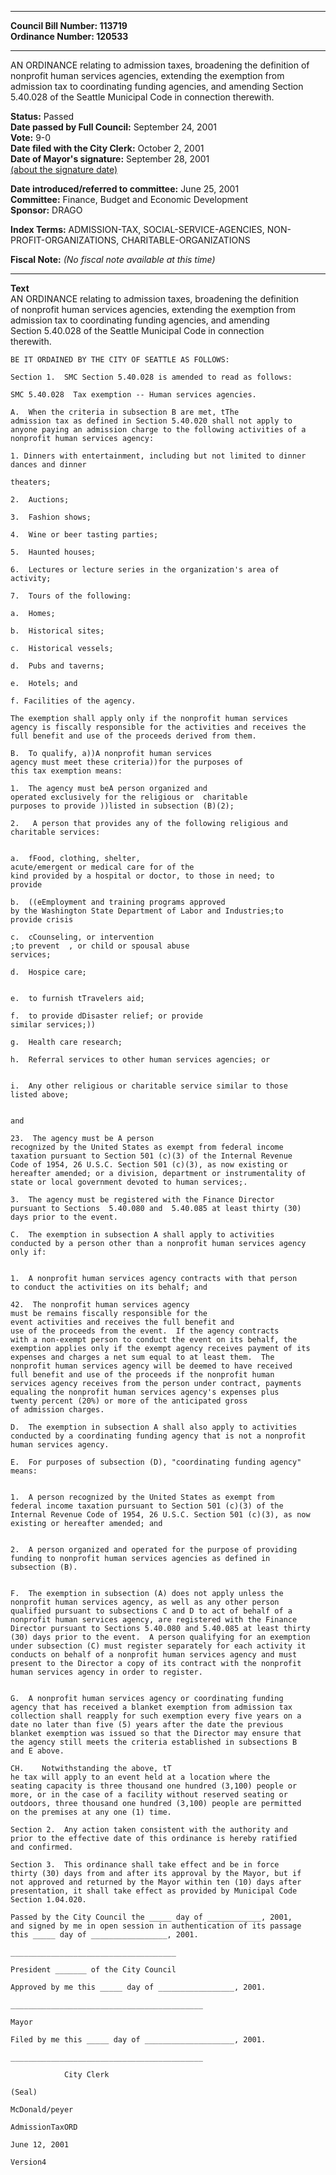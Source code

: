 * * * * *  
  
**Council Bill Number: [](#h0)[](#h2)113719**   
**Ordinance Number: 120533**  
  
* * * * *  
  
AN ORDINANCE relating to admission taxes, broadening the definition of nonprofit human services agencies, extending the exemption from admission tax to coordinating funding agencies, and amending Section 5.40.028 of the Seattle Municipal Code in connection therewith.  
  
**Status:** Passed   
**Date passed by Full Council:** September 24, 2001   
**Vote:** 9-0   
**Date filed with the City Clerk:** October 2, 2001   
**Date of Mayor's signature:** September 28, 2001   
[(about the signature date)](/~public/approvaldate.htm)   
  
  
**Date introduced/referred to committee:** June 25, 2001   
**Committee:** Finance, Budget and Economic Development   
**Sponsor:** DRAGO   
  
**Index Terms:** ADMISSION-TAX, SOCIAL-SERVICE-AGENCIES, NON-PROFIT-ORGANIZATIONS, CHARITABLE-ORGANIZATIONS  
  
**Fiscal Note:** *(No fiscal note available at this time)*  
  
* * * * *  
  
**Text**  
    AN ORDINANCE relating to admission taxes, broadening the definition  
    of nonprofit human services agencies, extending the exemption from  
    admission tax to coordinating funding agencies, and amending  
    Section 5.40.028 of the Seattle Municipal Code in connection  
    therewith.  
  
    BE IT ORDAINED BY THE CITY OF SEATTLE AS FOLLOWS:  
  
    Section 1.  SMC Section 5.40.028 is amended to read as follows:  
  
    SMC 5.40.028  Tax exemption -- Human services agencies.  
  
    A.  When the criteria in subsection B are met, tThe  
    admission tax as defined in Section 5.40.020 shall not apply to  
    anyone paying an admission charge to the following activities of a  
    nonprofit human services agency:  
  
    1. Dinners with entertainment, including but not limited to dinner  
    dances and dinner  
  
    theaters;  
  
    2.  Auctions;  
  
    3.  Fashion shows;  
  
    4.  Wine or beer tasting parties;  
  
    5.  Haunted houses;  
  
    6.  Lectures or lecture series in the organization's area of  
    activity;  
  
    7.  Tours of the following:  
  
    a.  Homes;  
  
    b.  Historical sites;  
  
    c.  Historical vessels;  
  
    d.  Pubs and taverns;  
  
    e.  Hotels; and  
  
    f. Facilities of the agency.  
  
    The exemption shall apply only if the nonprofit human services  
    agency is fiscally responsible for the activities and receives the  
    full benefit and use of the proceeds derived from them.  
  
    B.  To qualify, a))A nonprofit human services  
    agency must meet these criteria))for the purposes of  
    this tax exemption means:  
  
    1.  The agency must beA person organized and  
    operated exclusively for the religious or  charitable  
    purposes to provide ))listed in subsection (B)(2);  
  
    2.   A person that provides any of the following religious and  
    charitable services:  
  
  
    a.  fFood, clothing, shelter,   
    acute/emergent or medical care for of the  
    kind provided by a hospital or doctor, to those in need; to  
    provide   
  
    b.  ((eEmployment and training programs approved  
    by the Washington State Department of Labor and Industries;to  
    provide crisis   
  
    c.  cCounseling, or intervention  
    ;to prevent  , or child or spousal abuse  
    services;  
  
    d.  Hospice care;  
  
  
    e.  to furnish tTravelers aid;  
  
    f.  to provide dDisaster relief; or provide  
    similar services;))  
  
    g.  Health care research;  
  
    h.  Referral services to other human services agencies; or  
  
  
    i.  Any other religious or charitable service similar to those  
    listed above;  
  
  
    and  
  
    23.  The agency must be A person  
    recognized by the United States as exempt from federal income  
    taxation pursuant to Section 501 (c)(3) of the Internal Revenue  
    Code of 1954, 26 U.S.C. Section 501 (c)(3), as now existing or  
    hereafter amended; or a division, department or instrumentality of  
    state or local government devoted to human services;.  
  
    3.  The agency must be registered with the Finance Director  
    pursuant to Sections  5.40.080 and  5.40.085 at least thirty (30)  
    days prior to the event.  
  
    C.  The exemption in subsection A shall apply to activities  
    conducted by a person other than a nonprofit human services agency  
    only if:  
  
  
    1.  A nonprofit human services agency contracts with that person  
    to conduct the activities on its behalf; and  
  
    42.  The nonprofit human services agency  
    must be remains fiscally responsible for the   
    event activities and receives the full benefit and  
    use of the proceeds from the event.  If the agency contracts  
    with a non-exempt person to conduct the event on its behalf, the  
    exemption applies only if the exempt agency receives payment of its  
    expenses and charges a net sum equal to at least them.  The  
    nonprofit human services agency will be deemed to have received  
    full benefit and use of the proceeds if the nonprofit human  
    services agency receives from the person under contract, payments  
    equaling the nonprofit human services agency's expenses plus  
    twenty percent (20%) or more of the anticipated gross   
    of admission charges.  
  
    D.  The exemption in subsection A shall also apply to activities  
    conducted by a coordinating funding agency that is not a nonprofit  
    human services agency.  
  
    E.  For purposes of subsection (D), "coordinating funding agency"  
    means:  
  
  
    1.  A person recognized by the United States as exempt from  
    federal income taxation pursuant to Section 501 (c)(3) of the  
    Internal Revenue Code of 1954, 26 U.S.C. Section 501 (c)(3), as now  
    existing or hereafter amended; and  
  
  
    2.  A person organized and operated for the purpose of providing  
    funding to nonprofit human services agencies as defined in  
    subsection (B).  
  
  
    F.  The exemption in subsection (A) does not apply unless the  
    nonprofit human services agency, as well as any other person  
    qualified pursuant to subsections C and D to act of behalf of a  
    nonprofit human services agency, are registered with the Finance  
    Director pursuant to Sections 5.40.080 and 5.40.085 at least thirty  
    (30) days prior to the event.  A person qualifying for an exemption  
    under subsection (C) must register separately for each activity it  
    conducts on behalf of a nonprofit human services agency and must  
    present to the Director a copy of its contract with the nonprofit  
    human services agency in order to register.  
  
  
    G.  A nonprofit human services agency or coordinating funding  
    agency that has received a blanket exemption from admission tax  
    collection shall reapply for such exemption every five years on a  
    date no later than five (5) years after the date the previous  
    blanket exemption was issued so that the Director may ensure that  
    the agency still meets the criteria established in subsections B  
    and E above.  
  
    CH.    Notwithstanding the above, tT  
    he tax will apply to an event held at a location where the  
    seating capacity is three thousand one hundred (3,100) people or  
    more, or in the case of a facility without reserved seating or  
    outdoors, three thousand one hundred (3,100) people are permitted  
    on the premises at any one (1) time.  
  
    Section 2.  Any action taken consistent with the authority and  
    prior to the effective date of this ordinance is hereby ratified  
    and confirmed.  
  
    Section 3.  This ordinance shall take effect and be in force  
    thirty (30) days from and after its approval by the Mayor, but if  
    not approved and returned by the Mayor within ten (10) days after  
    presentation, it shall take effect as provided by Municipal Code  
    Section 1.04.020.  
  
    Passed by the City Council the _____ day of ____________, 2001,  
    and signed by me in open session in authentication of its passage  
    this _____ day of _________________, 2001.  
  
    _____________________________________  
  
    President _______ of the City Council  
  
    Approved by me this _____ day of _________________, 2001.  
  
    ___________________________________________  
  
    Mayor  
  
    Filed by me this _____ day of ____________________, 2001.  
  
    ___________________________________________  
  
                City Clerk  
  
    (Seal)  
  
    McDonald/peyer  
  
    AdmissionTaxORD  
  
    June 12, 2001  
  
    Version4  
